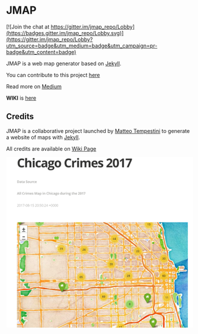 # JMAP

[![Join the chat at https://gitter.im/jmap_repo/Lobby](https://badges.gitter.im/jmap_repo/Lobby.svg)](https://gitter.im/jmap_repo/Lobby?utm_source=badge&utm_medium=badge&utm_campaign=pr-badge&utm_content=badge)

JMAP is a web map generator based on [Jekyll](https://github.com/jekyll/jekyll).

You can contribute to this project [here](https://github.com/iltempe/jmap)

Read more on [Medium](https://medium.com/@iltempe/jmap-a-map-generator-opensource-ca28db714860)

**WIKI** is [here](https://github.com/iltempe/jmap/wiki)

## Credits

JMAP is a collaborative project launched by [Matteo Tempestini](http://iltempe.github.io) to generate a website of maps with [Jekyll](https://jekyllrb.com/).

All credits are available on [Wiki Page](https://github.com/iltempe/jmap/wiki/Credits)

![](https://github.com/iltempe/jmap/blob/master/assets/article_images/1.png?raw=true)
